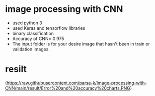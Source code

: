 # image processing with CNN
 - used python 3
 - used Keras and tensorflow libraries
 - binary classification
 - Accuracy of CNN= 0.975
 - The input folder is for your desire image that hasn't been in train or validation images.
# resilt
(https://raw.githubusercontent.com/parsa-k/image-processing-with-CNN/main/result/Error%20and%20accuracy%20charts.PNG)


